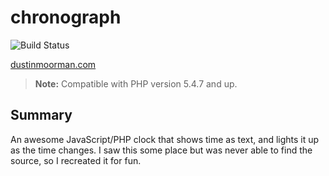 chronograph
===========
![Build Status](https://api.travis-ci.org/dustinmoorman/chronograph.png)

[dustinmoorman.com](http://www.dustinmoorman.com/)
> **Note:** Compatible with PHP version 5.4.7 and up.

## Summary

An awesome JavaScript/PHP clock that shows time as text,
and lights it up as the time changes. I saw this some place
but was never able to find the source, so I recreated it for
fun.
